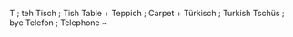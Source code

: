 T ; teh
Tisch ; Tish Table +
Teppich ; Carpet +
Türkisch ; Turkish
Tschüs ; bye
Telefon ; Telephone ~